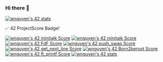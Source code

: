 ### Hi there 👋

[![wnguyen's 42 stats](https://badge42.vercel.app/api/v2/cljml7673010608mgqsigylm6/stats?cursusId=21&coalitionId=46)](https://github.com/JaeSeoKim/badge42)

✅ 42 ProjectScore Badge!

[![wnguyen's 42 minitalk Score](https://badge42.vercel.app/api/v2/cljml7673010608mgqsigylm6/project/3141345)](https://github.com/JaeSeoKim/badge42)
[![wnguyen's 42 minitalk Score](https://badge42.vercel.app/api/v2/cljml7673010608mgqsigylm6/project/3141345)](https://github.com/JaeSeoKim/badge42)
[![wnguyen's 42 FdF Score](https://badge42.vercel.app/api/v2/cljml7673010608mgqsigylm6/project/3117209)](https://github.com/JaeSeoKim/badge42)
[![wnguyen's 42 push_swap Score](https://badge42.vercel.app/api/v2/cljml7673010608mgqsigylm6/project/3083970)](https://github.com/JaeSeoKim/badge42)
[![wnguyen's 42 get_next_line Score](https://badge42.vercel.app/api/v2/cljml7673010608mgqsigylm6/project/2915708)](https://github.com/JaeSeoKim/badge42)
[![wnguyen's 42 Born2beroot Score](https://badge42.vercel.app/api/v2/cljml7673010608mgqsigylm6/project/2916383)](https://github.com/JaeSeoKim/badge42)
[![wnguyen's 42 ft_printf Score](https://badge42.vercel.app/api/v2/cljml7673010608mgqsigylm6/project/2904421)](https://github.com/JaeSeoKim/badge42)
[![wnguyen's 42 stats](https://badge42.vercel.app/api/v2/cljml7673010608mgqsigylm6/stats?cursusId=21&coalitionId=46)](https://github.com/JaeSeoKim/badge42)
